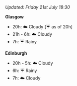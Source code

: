 *Updated: Friday 21st July 18:30*

**Glasgow**

* 20h: :cloud: Cloudy [:umbrella: as of 20h]
* 21h - 6h: :cloud: Cloudy
* 7h: :umbrella: Rainy

**Edinburgh**

* 20h - 5h: :cloud: Cloudy
* 6h: :umbrella: Rainy
* 7h: :cloud: Cloudy
